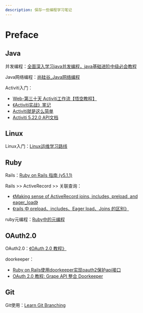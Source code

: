 ```yaml
---
description: 保存一些编程学习笔记
---
```


# Preface

## Java

并发编程：[全面深入学习java并发编程，java基础进阶中级必会教程](https://www.bilibili.com/video/BV1sK41177JB?from=search&seid=5313324472073206935)

Java网络编程：[尚硅谷\_Java网络编程](https://www.bilibili.com/video/BV16J411h7Rd?from=search&seid=10343956130926584696)

Activiti入门：

* [Web-第三十天 Activiti工作流【悟空教程】](https://cloud.tencent.com/developer/article/1178597)
* [《Activiti实战》笔记](https://juejin.im/post/5a4064365188252b145b4560#heading-18)
* [Activiti就是这么简单](https://juejin.im/post/5aafa3eef265da23784015b9)
* [Activiti 5.22.0 API文档](https://www.activiti.org/javadocs/)

## Linux

Linux入门：[Linux运维学习路线](https://edu.aliyun.com/roadmap/linux?spm=5176.13345299.1392477.2.40cff153gYJxr1)

## Ruby

Rails：[Ruby on Rails 指南 \(v5.1.1\)](https://ruby-china.github.io/rails-guides/index.html)

Rails &gt;&gt; ActiveRecord &gt;&gt; 关联查询：

* [《Making sense of ActiveRecord joins, includes, preload, and eager\_load》](https://scoutapm.com/blog/activerecord-includes-vs-joins-vs-preload-vs-eager_load-when-and-where)
* [《rails 中 preload、includes、Eager load、Joins 的区别》](https://blog.csdn.net/weixin_30301183/article/details/96068446?utm_medium=distribute.pc_relevant.none-task-blog-BlogCommendFromMachineLearnPai2-3.nonecase&depth_1-utm_source=distribute.pc_relevant.none-task-blog-BlogCommendFromMachineLearnPai2-3.nonecase)

ruby元编程：[Ruby中的元编程](https://deathking.github.io/metaprogramming-in-ruby/)

## OAuth2.0

OAuth2.0：[《OAuth 2.0 教程》](http://www.ruanyifeng.com/blog/2019/04/oauth_design.html)

doorkeeper：

* [Ruby on Rails使用doorkeeper实现oauth2保护api接口](https://www.embbnux.com/2016/01/26/ruby_on_rails_use_doorkeeper_for_auth2-0_to_protect_api/)
* [OAuth 2.0 教程: Grape API 整合 Doorkeeper](https://ruby-china.org/topics/14656)

## Git

Git使用：[Learn Git Branching](https://learngitbranching.js.org/?locale=zh_CN)

